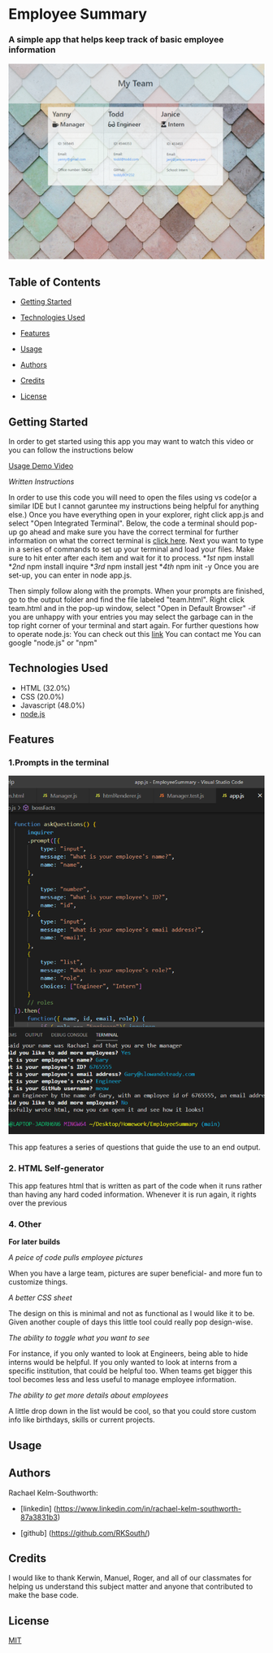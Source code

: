 
#  Employee Summary

### A simple app that helps keep track of basic employee information
<!-- Add finished image here -->
![Employee Summary](Assets/finishedproduct.png)

## Table of Contents
* [Getting Started](#getting-started)

* [Technologies Used](#technologies-used)
* [Features](#features)
* [Usage](#usage)
* [Authors](#authors)
* [Credits](#credits)
* [License](#license)

## Getting Started
In order to get started using this app you may want to watch this video or you can follow the instructions below

[Usage Demo Video](https://drive.google.com/file/d/1KW-QAwyMhQYoDRJ0Fcy5gVDdQiYYOfxE/view)

_Written Instructions_

In order to use this code you will need to open the files using vs code(or a similar IDE but I cannot garuntee my instructions being helpful for anything else.) Once you have everything open in your explorer, right click app.js and select "Open Integrated Terminal". Below, the code a terminal should pop-up go ahead and make sure you have the correct terminal for further information on what the correct terminal is [click here](https://code.visualstudio.com/docs/nodejs/nodejs-tutorial). 
Next you want to type in a series of commands to set up your terminal and load your files. Make sure to hit enter after each item and wait for it to process.
*_1st_ npm install  
*_2nd_ npm install inquire 
*_3rd_ npm install  jest
*_4th_ npm init -y 
Once you are set-up, you can enter in node app.js.

Then simply follow along with the prompts. When your prompts are finished, go to the output folder and find the file labeled "team.html". Right click team.html and in the pop-up window, select "Open in Default Browser" -if you are unhappy with your entries you may select the garbage can in the top right corner of your terminal and start again.
For further questions how to operate node.js:
You can check out this [link](https://www.tutorialsteacher.com/nodejs/nodejs-tutorials)
You can contact me
You can google "node.js" or "npm"
## Technologies Used
* HTML (32.0%)
* CSS (20.0%)
* Javascript (48.0%) 
* [node.js](https://www.npmjs.com/)


## Features 

### __1.Prompts in the terminal__
  ![Terminal/Promps](Assets/Codesnippet01.png)

This app features a series of questions that guide the use to an end output. 
### __2. HTML Self-generator__

This app features html that is written as part of the code when it runs rather than having any hard coded information. Whenever it is run again, it rights over the previous 
 


### __4. Other__

 __For later builds__

_A peice of code pulls employee pictures_

When you have a large team, pictures are super beneficial- and more fun to customize things.

_A better CSS sheet_

The design on this is minimal and not as functional as I would like it to be. Given another couple of days this little tool could really pop design-wise. 

_The ability to toggle what you want to see_

For instance, if you only wanted to look at Engineers, being able to hide interns would be helpful. If you only wanted to look at interns from a specific institution, that could be helpful too. When teams get bigger this tool becomes less and less useful to manage employee information. 

_The ability to get more details about employees_

A little drop down in the list would be cool, so that you could store custom info like birthdays, skills or current projects. 

## Usage

## Authors

 
 Rachael Kelm-Southworth: 

* [linkedin] (https://www.linkedin.com/in/rachael-kelm-southworth-87a3831b3) 

* [github] (https://github.com/RKSouth/)



 ## Credits

I would like to thank Kerwin, Manuel, Roger, and all of our classmates for helping us understand this subject matter and anyone that contributed to make the base code.

## License
[MIT](https://choosealicense.com/licenses/mit/)




